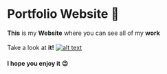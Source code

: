 # **Portfolio Website** 📱


**This** is my **Website** where you can see all of my **work** 
<br />
<br />
Take a look at **it!**
<a href="https://bumboobee.github.io/PersonalWebsite/"> ![alt text](https://github.com/Bumboobee/PersonalWebsite/blob/images/Bee.jpg?raw=true) </a>
<br />
#### I hope you enjoy it 😉

